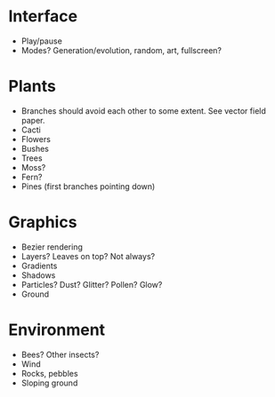 # Interface

* Play/pause
* Modes? Generation/evolution, random, art, fullscreen?

# Plants

* Branches should avoid each other to some extent. See vector field paper.
* Cacti
* Flowers
* Bushes
* Trees
* Moss?
* Fern?
* Pines (first branches pointing down)

# Graphics

* Bezier rendering
* Layers? Leaves on top? Not always?
* Gradients
* Shadows
* Particles? Dust? Glitter? Pollen? Glow?
* Ground


# Environment

* Bees? Other insects?
* Wind
* Rocks, pebbles
* Sloping ground